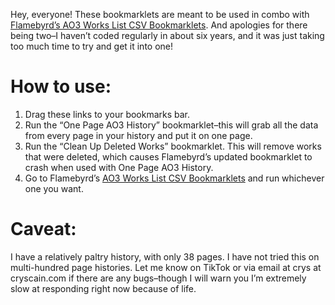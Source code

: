 Hey, everyone! These bookmarklets are meant to be used in combo with [Flamebyrd’s AO3 Works List CSV Bookmarklets](https://random.fangirling.net/scripts/ao3_works_stats). And apologies for there being two–I haven’t coded regularly in about six years, and it was just taking too much time to try and get it into one!

# How to use:

1. Drag these links to your bookmarks bar.
2. Run the “One Page AO3 History” bookmarklet–this will grab all the data from every page in your history and put it on one page.
3. Run the “Clean Up Deleted Works” bookmarklet. This will remove works that were deleted, which causes Flamebyrd’s updated bookmarklet to crash when used with One Page AO3 History.
4. Go to Flamebyrd’s [AO3 Works List CSV Bookmarklets](https://random.fangirling.net/scripts/ao3_works_stats) and run whichever one you want.

# Caveat:

I have a relatively paltry history, with only 38 pages. I have not tried this on multi-hundred page histories. Let me know on TikTok or via email at crys at cryscain.com if there are any bugs–though I will warn you I’m extremely slow at responding right now because of life.